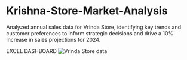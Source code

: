 # Krishna-Store-Market-Analysis
Analyzed annual sales data for Vrinda Store, identifying key trends and customer preferences to inform strategic decisions and drive a 10% increase in sales projections for 2024.

EXCEL DASHBOARD 
![Vrinda Store data](https://github.com/user-attachments/assets/7952b734-b306-4a60-b99e-653d413c11ad)
